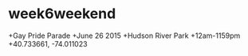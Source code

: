 # week6weekend

+Gay Pride Parade
+June 26 2015
+Hudson River Park
+12am-1159pm
+40.733661, -74.011023
